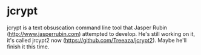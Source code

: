 # jcrypt
jcrypt is a text obsuscation command line tool that Jasper Rubin (http://www.jasperrubin.com) attempted to develop. He's still working on it, it's called jrcypt2 now (https://github.com/Treeaza/jcrypt2). Maybe he'll finish it this time.
